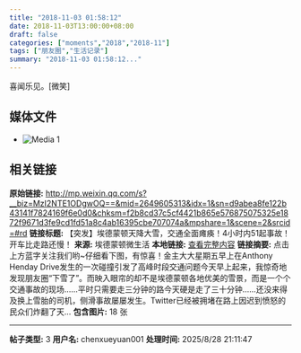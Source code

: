 ```yaml
---
title: "2018-11-03 01:58:12"
date: 2018-11-03T13:00:00+08:00
draft: false
categories: ["moments","2018","2018-11"]
tags: ["朋友圈","生活记录"]
summary: "2018-11-03 01:58:12..."
---
```


喜闻乐见。[微笑]

## 媒体文件

- ![Media 1](/Moments/photos/2018-11-03/201811030158120.jpg)

## 相关链接

**原始链接:** http://mp.weixin.qq.com/s?__biz=MzI2NTE1ODgwOQ==&mid=2649605313&idx=1&sn=d9abea8fe122b43141f7824169f6e0d0&chksm=f2b8cd37c5cf4421b865e576875075325e1872f9671d3fe9cd1fd51a8c4ab16395cbe707074a&mpshare=1&scene=2&srcid=#rd
**链接标题:** 【突发】埃德蒙顿天降大雪，交通全面瘫痪！4小时内51起事故！开车比走路还慢！
**来源:** 埃德蒙顿微生活
**本地链接:** [查看完整内容](/link_content/2018/11/2018-11-03-3/link_content/)
**链接摘要:** 点击上方蓝字关注我们哟~仔细看下图，有惊喜！金主大大星期五早上在Anthony Henday Drive发生的一次碰撞引发了高峰时段交通问题今天早上起来，我惊奇地发现朋友圈“下雪了”。而映入眼帘的却不是埃德蒙顿各地优美的雪景，而是一个个交通事故的现场……平时只需要走三分钟的路今天硬是走了三十分钟……还没来得及换上雪胎的司机，侧滑事故屡屡发生。Twitter已经被拥堵在路上因迟到愤怒的民众们炸翻了天...
**包含图片:** 18 张

---

**帖子类型:** 3
**用户名:** chenxueyuan001
**处理时间:** 2025/8/28 21:11:47